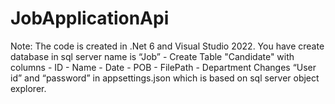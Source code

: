 # JobApplicationApi


Note: The code is created in .Net 6 and Visual Studio 2022.
You have create database in sql server name is “Job”
    - Create Table "Candidate" with columns
    - ID
    - Name
    - Date
    - POB
    - FilePath
    - Department
Changes “User id” and “password” in appsettings.json which is based on sql server object explorer.



